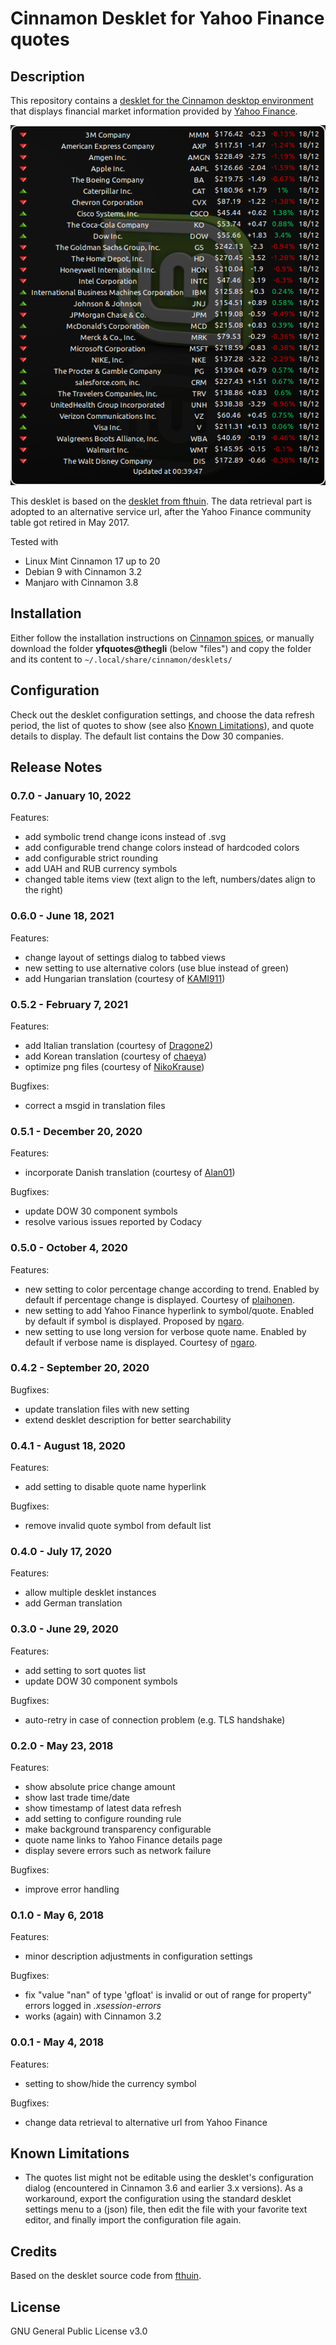 # Cinnamon Desklet for Yahoo Finance quotes

## Description
This repository contains a [desklet for the Cinnamon desktop environment](https://cinnamon-spices.linuxmint.com/desklets) that displays financial market information provided by [Yahoo Finance](https://finance.yahoo.com/).

![Screenshot](screenshot.png)

This desklet is based on the [desklet from fthuin](https://github.com/fthuin/yahoofinance-cinnamon-desklet). The data retrieval part is adopted to an alternative service url, after the Yahoo Finance community table got retired in May 2017.

Tested with
- Linux Mint Cinnamon 17 up to 20
- Debian 9 with Cinnamon 3.2
- Manjaro with Cinnamon 3.8

## Installation
Either follow the installation instructions on [Cinnamon spices](https://cinnamon-spices.linuxmint.com/desklets), or manually download the folder **yfquotes@thegli** (below "files") and copy the folder and its content to `~/.local/share/cinnamon/desklets/`

## Configuration
Check out the desklet configuration settings, and choose the data refresh period, the list of quotes to show (see also [Known Limitations](#known-limitations)), and quote details to display. The default list contains the Dow 30 companies.

## Release Notes

### 0.7.0 - January 10, 2022
Features:
- add symbolic trend change icons instead of .svg
- add configurable trend change colors instead of hardcoded colors
- add configurable strict rounding
- add UAH and RUB currency symbols
- changed table items view (text align to the left, numbers/dates align to the right)

### 0.6.0 - June 18, 2021
Features:
- change layout of settings dialog to tabbed views
- new setting to use alternative colors (use blue instead of green)
- add Hungarian translation (courtesy of [KAMI911](https://github.com/KAMI911))

### 0.5.2 - February 7, 2021
Features:
- add Italian translation (courtesy of [Dragone2](https://github.com/Dragone2))
- add Korean translation (courtesy of [chaeya](https://github.com/chaeya))
- optimize png files (courtesy of [NikoKrause](https://github.com/NikoKrause))
 
Bugfixes:
- correct a msgid in translation files

### 0.5.1 - December 20, 2020
Features:
- incorporate Danish translation (courtesy of [Alan01](https://github.com/Alan01))

Bugfixes:
- update DOW 30 component symbols
- resolve various issues reported by Codacy

### 0.5.0 - October 4, 2020
Features:
- new setting to color percentage change according to trend. Enabled by default if percentage change is displayed. Courtesy of [plaihonen](https://github.com/plaihonen).
- new setting to add Yahoo Finance hyperlink to symbol/quote. Enabled by default if symbol is displayed. Proposed by [ngaro](https://github.com/ngaro).
- new setting to use long version for verbose quote name. Enabled by default if verbose name is displayed. Courtesy of [ngaro](https://github.com/ngaro).

### 0.4.2 - September 20, 2020
Bugfixes:
- update translation files with new setting
- extend desklet description for better searchability

### 0.4.1 - August 18, 2020
Features:
- add setting to disable quote name hyperlink

Bugfixes:
- remove invalid quote symbol from default list

### 0.4.0 - July 17, 2020 
Features:
- allow multiple desklet instances
- add German translation

### 0.3.0 - June 29, 2020
Features:
- add setting to sort quotes list
- update DOW 30 component symbols

Bugfixes:
- auto-retry in case of connection problem (e.g. TLS handshake)

### 0.2.0 - May 23, 2018
Features:
- show absolute price change amount
- show last trade time/date
- show timestamp of latest data refresh
- add setting to configure rounding rule
- make background transparency configurable
- quote name links to Yahoo Finance details page
- display severe errors such as network failure

Bugfixes:
- improve error handling

### 0.1.0 - May 6, 2018
Features:
- minor description adjustments in configuration settings

Bugfixes:
- fix "value "nan" of type 'gfloat' is invalid or out of range for property" errors logged in *.xsession-errors*
- works (again) with Cinnamon 3.2

### 0.0.1 - May 4, 2018
Features:
- setting to show/hide the currency symbol

Bugfixes:
- change data retrieval to alternative url from Yahoo Finance

## Known Limitations

- The quotes list might not be editable using the desklet's configuration dialog (encountered in Cinnamon 3.6 and earlier 3.x versions). As a workaround, export the configuration using the standard desklet settings menu to a (json) file, then edit the file with your favorite text editor, and finally import the configuration file again.

## Credits
Based on the desklet source code from [fthuin](https://github.com/fthuin/yahoofinance-cinnamon-desklet).

## License
GNU General Public License v3.0
